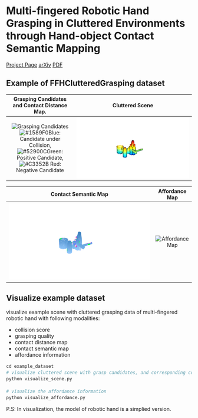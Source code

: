 # Multi-fingered Robotic Hand Grasping in Cluttered Environments through Hand-object Contact Semantic Mapping

[Project Page](https://sites.google.com/view/ffh-cluttered-grasping) [arXiv](https://arxiv.org/abs/2404.08844v2) [PDF](https://arxiv.org/pdf/2404.08844v2)



## Example of FFHClutteredGrasping dataset
Grasping Candidates and Contact Distance Map.               |  Cluttered Scene
:-------------------------:|:-------------------------:
![Grasping Candidates](./images/example_dataset/scene_grasp_quality_object_file_eight_scene7_multiple_objects_distance.gif)![#1589F0](https://placehold.co/15x15/1589F0/1589F0.png)Blue: Candidate under Collision, <br />![#52900C](https://placehold.co/15x15/52900C/52900C.png)Green: Positive Candidate, <br />![#C3352B](https://placehold.co/15x15/C3352B/C3352B.png) Red: Negative Candidate  |  ![Grasping Candidates](./images/example_dataset/scene_grasp_quality_object_file_eight_scene7_multiple_objects_pcd.gif)

Contact Semantic Map             |  Affordance Map
:-------------------------:|:-------------------------:
![Contact Semantic Map](./images/example_dataset/scene_grasp_quality_object_file_eight_scene7_multiple_objects_finger_no_hand.gif)  |  ![Affordance Map](./images/example_dataset/scene_grasp_quality_object_file_eight_scene7_multiple_objects_affordance.gif)
<!-- 
![Grasping Candidates](./images/example_dataset/scene_grasp_quality_object_file_eight_scene7_multiple_objects_distance.gif)
![Grasping Candidates](./images/example_dataset/scene_grasp_quality_object_file_eight_scene7_multiple_objects_pcd.gif) -->


## Visualize example dataset

visualize example scene with cluttered grasping data of multi-fingered robotic hand with following modalities:
- collision score
- grasping quality
- contact distance map
- contact semantic map
- affordance information

```python
cd example_dataset
# visualize cluttered scene with grasp candidates, and corresponding collision score, grasp qualities, contact distance and semantic information
python visualize_scene.py

# visualize the affordance information
python visualize_affordance.py

```
P.S: In visualization, the model of robotic hand is a simplied version.